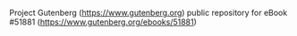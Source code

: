 Project Gutenberg (https://www.gutenberg.org) public repository for
eBook #51881 (https://www.gutenberg.org/ebooks/51881)
